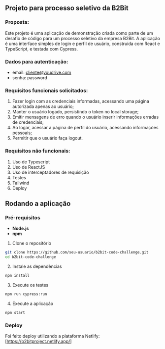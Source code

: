 ## Projeto para processo seletivo da B2Bit

### Proposta: 
Este projeto é uma aplicação de demonstração criada como parte de um desafio de código para um processo seletivo da empresa B2Bit. A aplicação é uma interface simples de login e perfil de usuário, construída com React e TypeScript, e testada com Cypress.

### Dados para autenticação:
- email: cliente@youdrive.com
- senha: password

### Requisitos funcionais solicitados:
1. Fazer login com as credenciais informadas, acessando uma página autorizada apenas ao usuário;
2. Manter o usuário logado, persistindo o token no local storage;
3. Emitir mensagens de erro quando o usuário inserir informações erradas de credenciais;
4. Ao logar, acessar a página de perfil do usuário, acessando informações pessoais;
5. Permitir que o usuário faça logout.

### Requisitos não funcionais:
1. Uso de Typescript
2. Uso de ReactJS
3. Uso de interceptadores de requisição
4. Testes
5. Tailwind
6. Deploy

## Rodando a aplicação
### Pré-requisitos
- **Node.js**
- **npm**

1. Clone o repositório
```bash
git clone https://github.com/seu-usuario/b2bit-code-challenge.git
cd b2bit-code-challenge
```

2. Instale as dependências
```bash
npm install
```

3. Execute os testes
```bash
npm run cypress:run
```

4. Execute a aplicação
```bash
npm start
```

### Deploy
Foi feito deploy utilizando a plataforma Netlify:
[https://b2bitproject.netlify.app/]